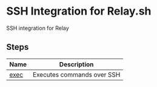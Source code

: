 # SSH Integration for Relay.sh

SSH integration for Relay

## Steps

| Name                   | Description                       |
|------------------------|-----------------------------------|
|[exec](steps/exec)      | Executes commands over SSH        |
